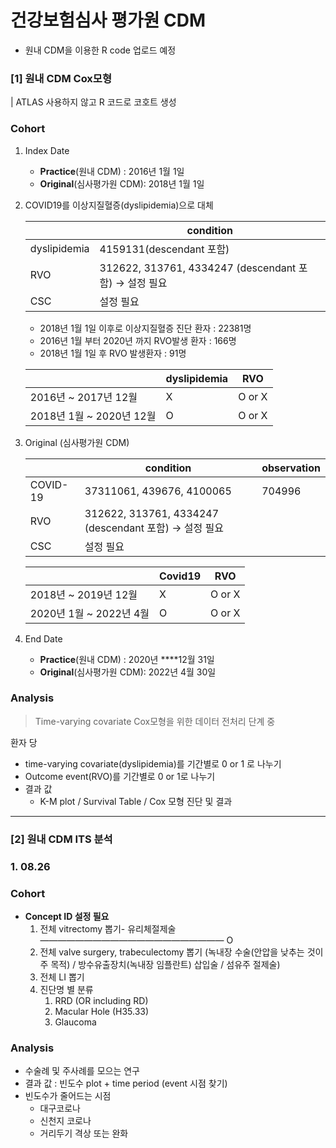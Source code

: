 # 건강보험심사 평가원 CDM
- 원내 CDM을 이용한 R code 업로드 예정

### [1] 원내 CDM Cox모형

| ATLAS 사용하지 않고 R 코드로 코호트 생성

### Cohort

1. Index Date 
    - **Practice**(원내 CDM) : 2016년 1월 1일
    - **Original**(심사평가원 CDM): 2018년 1월 1일
2. COVID19를 이상지질혈증(dyslipidemia)으로 대체 
    
    
    |  | condition |
    | --- | --- |
    | dyslipidemia  | 4159131(descendant 포함) |
    | RVO  | 312622, 313761, 4334247  (descendant  포함) → 설정 필요  |
    | CSC | 설정 필요  |
    - 2018년 1월 1일 이후로 이상지질혈증 진단 환자 : 22381명
    - 2016년 1월 부터 2020년 까지 RVO발생 환자 : 166명
    - 2018년 1월 1일 후 RVO 발생환자 : 91명
    
    |  | dyslipidemia | RVO |
    | --- | --- | --- |
    | 2016년 ~ 2017년 12월 | X | O or X |
    | 2018년 1월 ~ 2020년 12월 | O | O or X |
3. Original (심사평가원 CDM)
    
    
    |  | condition | observation  |
    | --- | --- | --- |
    | COVID-19 | 37311061, 439676, 4100065 | 704996 |
    | RVO  | 312622, 313761, 4334247  (descendant  포함) → 설정 필요 |  |
    | CSC | 설정 필요 |  |
    
    |  | Covid19 | RVO |
    | --- | --- | --- |
    | 2018년 ~ 2019년 12월 | X | O or X |
    | 2020년 1월 ~ 2022년 4월 | O | O or X |
4. End Date
    - **Practice**(원내 CDM) : 2020년 ****12월 31일
    - **Original**(심사평가원 CDM): 2022년 4월 30일

### Analysis

> Time-varying covariate Cox모형을 위한 데이터 전처리 단계 중
> 

환자 당

- time-varying covariate(dyslipidemia)를 기간별로 0 or 1 로 나누기
- Outcome event(RVO)를 기간별로 0 or 1로 나누기
- 결과 값
    - K-M plot / Survival Table / Cox 모형 진단 및 결과
    

---

### [2] 원내 CDM ITS 분석

### 1. 08.26

### Cohort

- **Concept ID 설정 필요**
    1. 전체 vitrectomy 뽑기- 유리체절제술 ————————————————————— O
    2. 전체 valve surgery, trabeculectomy 뽑기 
    (녹내장 수술(안압을 낮추는 것이 주 목적) / 방수유출장치(녹내장 임플란트) 삽입술 / 섬유주 절제술)
    3. 전체 LI 뽑기
    4. 진단명 별 분류
        1. RRD (OR including RD)
        2. Macular Hole (H35.33)
        3. Glaucoma

### Analysis

- 수술례 및 주사례를 모으는 연구
- 결과 값 : 빈도수 plot + time period (event 시점 찾기)
- 빈도수가 줄어드는 시점
    - 대구코로나
    - 신천지 코로나
    - 거리두기 격상 또는 완화
